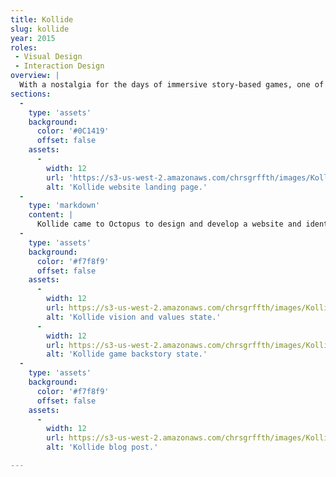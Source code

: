 ```yaml
---
title: Kollide
slug: kollide
year: 2015
roles:
 - Visual Design
 - Interaction Design
overview: |
  With a nostalgia for the days of immersive story-based games, one of the top executives of Blizzard Entertainment – the makers of World of Warcraft – and an experienced game tester and developer came together to kickstart a new age of gaming.
sections:
  -
    type: 'assets'
    background:
      color: '#0C1419'
      offset: false
    assets:
      -
        width: 12
        url: 'https://s3-us-west-2.amazonaws.com/chrsgrffth/images/Kollide-Landing.png'
        alt: 'Kollide website landing page.'
  -
    type: 'markdown'
    content: |
      Kollide came to Octopus to design and develop a website and identity to build interest for their budding independent game studio. With amazing concept art provided, I created the visual design for Kollide's marketing website and prepared it for hand-off to our developer [Sean Washington](http://seanwash.com).
  -
    type: 'assets'
    background:
      color: '#f7f8f9'
      offset: false
    assets:
      -
        width: 12
        url: https://s3-us-west-2.amazonaws.com/chrsgrffth/images/Kollide-Vision-Values.png
        alt: 'Kollide vision and values state.'
      -
        width: 12
        url: https://s3-us-west-2.amazonaws.com/chrsgrffth/images/Kollide-Game-Story.png
        alt: 'Kollide game backstory state.'
  -
    type: 'assets'
    background:
      color: '#f7f8f9'
      offset: false
    assets:
      -
        width: 12
        url: https://s3-us-west-2.amazonaws.com/chrsgrffth/images/Kollide-Blog-Post.png
        alt: 'Kollide blog post.'

---
```

